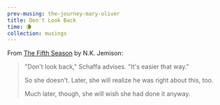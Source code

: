 ```yaml
--- 
prev-musing: the-journey-mary-oliver
title: Don't Look Back
time: 🌘
collection: musings
---
```

From <u>The Fifth Season</u> by N.K. Jemison:
> "Don't look back," Schaffa advises.
> "It's easier that way."
>
> So she doesn't. Later, she will realize 
> he was right about this, too. 
>
> Much later, though, she will wish she 
> had done it anyway. 